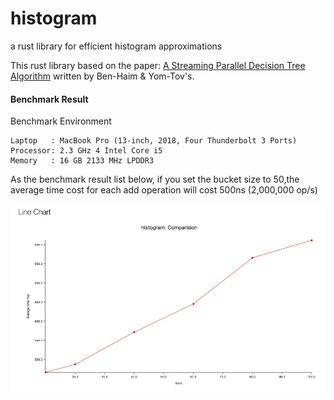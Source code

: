 # histogram
a rust library for efficient histogram approximations

This rust library based on the paper: [A Streaming Parallel Decision Tree Algorithm](http://jmlr.org/papers/volume11/ben-haim10a/ben-haim10a.pdf) written by Ben-Haim & Yom-Tov's.

#### Benchmark Result 
Benchmark Environment

```
Laptop   : MacBook Pro (13-inch, 2018, Four Thunderbolt 3 Ports)
Processor: 2.3 GHz 4 Intel Core i5
Memory   : 16 GB 2133 MHz LPDDR3
```
As the benchmark result list below, if you set the bucket size to 50,the average time cost
for each add operation will cost 500ns (2,000,000 op/s)

![Image](./images/DBAA8A16-FBC7-4CE6-9C53-B2E90FBF2389.jpg)